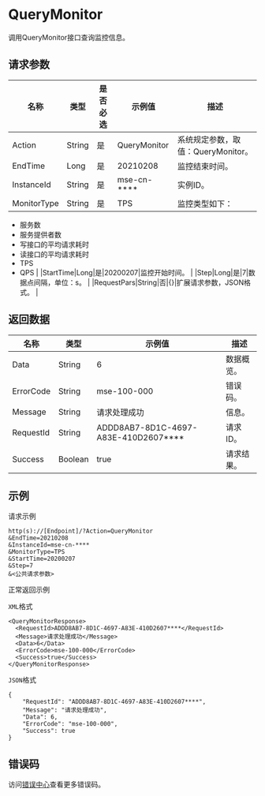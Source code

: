 # QueryMonitor

调用QueryMonitor接口查询监控信息。

## 请求参数

|名称|类型|是否必选|示例值|描述|
|--|--|----|---|--|
|Action|String|是|QueryMonitor|系统规定参数，取值：QueryMonitor。 |
|EndTime|Long|是|20210208|监控结束时间。 |
|InstanceId|String|是|mse-cn-\*\*\*\*|实例ID。 |
|MonitorType|String|是|TPS|监控类型如下：

 -   服务数
-   服务提供者数
-   写接口的平均请求耗时
-   读接口的平均请求耗时
-   TPS
-   QPS |
|StartTime|Long|是|20200207|监控开始时间。 |
|Step|Long|是|7|数据点间隔，单位：s。 |
|RequestPars|String|否|\{\}|扩展请求参数，JSON格式。 |

## 返回数据

|名称|类型|示例值|描述|
|--|--|---|--|
|Data|String|6|数据概览。 |
|ErrorCode|String|mse-100-000|错误码。 |
|Message|String|请求处理成功|信息。 |
|RequestId|String|ADDD8AB7-8D1C-4697-A83E-410D2607\*\*\*\*|请求ID。 |
|Success|Boolean|true|请求结果。 |

## 示例

请求示例

```
http(s)://[Endpoint]/?Action=QueryMonitor
&EndTime=20210208
&InstanceId=mse-cn-****
&MonitorType=TPS
&StartTime=20200207
&Step=7
&<公共请求参数>
```

正常返回示例

`XML`格式

```
<QueryMonitorResponse>
  <RequestId>ADDD8AB7-8D1C-4697-A83E-410D2607****</RequestId>
  <Message>请求处理成功</Message>
  <Data>6</Data>
  <ErrorCode>mse-100-000</ErrorCode>
  <Success>true</Success>
</QueryMonitorResponse>
```

`JSON`格式

```
{
    "RequestId": "ADDD8AB7-8D1C-4697-A83E-410D2607****",
    "Message": "请求处理成功",
    "Data": 6,
    "ErrorCode": "mse-100-000",
    "Success": true
}
```

## 错误码

访问[错误中心](https://error-center.aliyun.com/status/product/mse)查看更多错误码。

